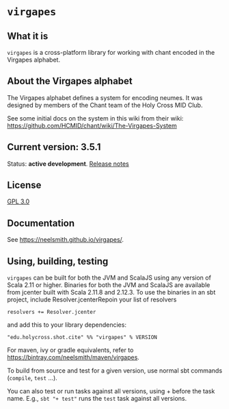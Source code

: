 # `virgapes`


## What it is


`virgapes` is a cross-platform library for working with chant encoded in the Virgapes alphabet.

## About the Virgapes alphabet

The Virgapes alphabet defines a system for encoding neumes. It was designed by members of the Chant team of the Holy Cross MID Club.

See some initial docs on the system in this wiki from their wiki:  <https://github.com/HCMID/chant/wiki/The-Virgapes-System>

## Current version: **3.5.1**

Status: **active development**. [Release notes](releases.md)

## License


[GPL 3.0](https://opensource.org/licenses/gpl-3.0.html)

## Documentation

See https://neelsmith.github.io/virgapes/.

## Using, building, testing

`virgapes` can be built for both the JVM and ScalaJS using any version of Scala 2.11 or higher. Binaries for both the JVM and ScalaJS are available from jcenter built with Scala 2.11.8 and 2.12.3. To use the binaries in an sbt project, include Resolver.jcenterRepoin your list of resolvers

    resolvers += Resolver.jcenter

and add this to your library dependencies:

    "edu.holycross.shot.cite" %% "virgapes" % VERSION

For maven, ivy or gradle equivalents, refer to <https://bintray.com/neelsmith/maven/virgapes>.

To build from source and test for a given version, use normal sbt commands (`compile`, `test` ...).

You can also test or run tasks against all versions, using + before the task name. E.g., `sbt "+ test"` runs the `test` task against all versions.
